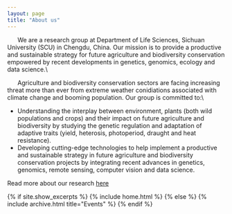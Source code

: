 ```yaml
---
layout: page
title: "About us"
---
```


&nbsp;&nbsp;&nbsp;&nbsp;&nbsp;&nbsp;We are a research group at Department of Life Sciences, Sichuan University (SCU) in Chengdu, China. Our mission is to provide a productive and sustainable strategy for future agriculture and biodiversity conservation empowered by recent developments in genetics, genomics, ecology and data science.\

&nbsp;&nbsp;&nbsp;&nbsp;&nbsp;&nbsp;Agriculture and biodiversity conservation sectors are facing increasing threat more than ever from extreme weather conidiations associated with climate change and booming population. Our group is committed to:\

* Understanding the interplay between environment, plants (both wild populations and crops) and their impact on future agriculture and biodiversity by studying the genetic regulation and adaptation of adaptive traits (yield, heterosis, photoperiod, draught and heat resistance).  
* Developing cutting-edge technologies to help implement a productive and sustainable strategy in future agriculture and biodiversity conservation projects by integrating recent advances in genetics, genomics, remote sensing, computer vision and data science.

Read more about our research [here](https://yanjunzan.github.io/Philosophy/)

{% if site.show_excerpts %}
  {% include home.html %}
{% else %}
  {% include archive.html title="Events" %}
{% endif %}
